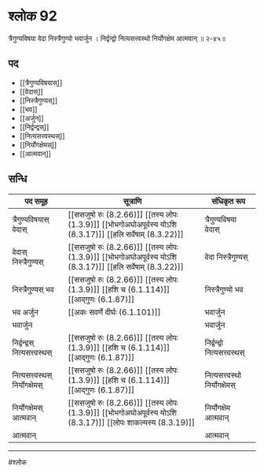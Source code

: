 # श्लोक 92

त्रैगुण्यविषया वेदा निस्त्रैगुण्यो भवार्जुन ।
निर्द्वन्द्वो नित्यसत्त्वस्थो निर्योगक्षेम आत्मवान् ॥ २-४५॥


## पद 

- [[त्रैगुण्यविषयास्]]
- [[वेदास्]]
- [[निस्त्रैगुण्यस्]]
- [[भव]]
- [[अर्जुन]]
- [[निर्द्वन्द्वस्]]
- [[नित्यसत्त्वस्थस्]]
- [[निर्योगक्षेमस्]]
- [[आत्मवान्]]

## सन्धि

| पद समूह | सूत्राणि | संधिकृत रूप |
| ----- | ----- | ----- |
| त्रैगुण्यविषयास् वेदास् |  [[ससजुषो रुः (8.2.66)]] [[तस्य लोपः (1.3.9)]] [[भोभगोअघोअपूर्वस्य योऽशि (8.3.17)]] [[हलि सर्वेषाम् (8.3.22)]] | त्रैगुण्यविषया वेदास् |
| वेदास् निस्त्रैगुण्यस् |  [[ससजुषो रुः (8.2.66)]] [[तस्य लोपः (1.3.9)]] [[भोभगोअघोअपूर्वस्य योऽशि (8.3.17)]] [[हलि सर्वेषाम् (8.3.22)]] | वेदा निस्त्रैगुण्यस् |
| निस्त्रैगुण्यस् भव |  [[ससजुषो रुः (8.2.66)]] [[तस्य लोपः (1.3.9)]] [[हशि च (6.1.114)]] [[आद्गुणः (6.1.87)]] | निस्त्रैगुण्यो भव |
| भव अर्जुन |  [[अकः सवर्णे दीर्घः (6.1.101)]] | भवार्जुन |
| भवार्जुन |  | भवार्जुन |
| निर्द्वन्द्वस् नित्यसत्त्वस्थस् |  [[ससजुषो रुः (8.2.66)]] [[तस्य लोपः (1.3.9)]] [[हशि च (6.1.114)]] [[आद्गुणः (6.1.87)]] | निर्द्वन्द्वो नित्यसत्त्वस्थस् |
| नित्यसत्त्वस्थस् निर्योगक्षेमस् |  [[ससजुषो रुः (8.2.66)]] [[तस्य लोपः (1.3.9)]] [[हशि च (6.1.114)]] [[आद्गुणः (6.1.87)]] | नित्यसत्त्वस्थो निर्योगक्षेमस् |
| निर्योगक्षेमस् आत्मवान् |  [[ससजुषो रुः (8.2.66)]] [[तस्य लोपः (1.3.9)]] [[भोभगोअघोअपूर्वस्य योऽशि (8.3.17)]] [[लोपः शाकल्यस्य (8.3.19)]] | निर्योगक्षेम आत्मवान् |
| आत्मवान् |  | आत्मवान् |


---

#श्लोक